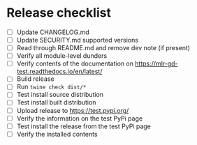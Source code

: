 # Release checklist

- [ ] Update CHANGELOG.md
- [ ] Update SECURITY.md supported versions
- [ ] Read through README.md and remove dev note (if present)
- [ ] Verify all module-level dunders
- [ ] Verify contents of the documentation on https://mlr-gd-test.readthedocs.io/en/latest/
- [ ] Build release
- [ ] Run ``twine check dist/*``
- [ ] Test install source distribution
- [ ] Test install built distribution
- [ ] Upload release to https://test.pypi.org/
- [ ] Verify the information on the test PyPi page
- [ ] Test install the release from the test PyPi page
- [ ] Verify the installed contents
